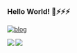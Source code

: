 ### Hello World! 👋⚡⚡⚡

[![blog](https://img.shields.io/badge/blog-bingbingpa.github.io-blue)](https://bingbingpa.github.io/)

<img align='left' src="https://github-readme-stats.vercel.app/api/top-langs/?username=bingbingpa&layout=compact">

<img align='left' src="https://github-readme-stats.vercel.app/api?username=bingbingpa&show_icons=true">

<!--
**bingbingpa/bingbingpa** is a ✨ _special_ ✨ repository because its `README.md` (this file) appears on your GitHub profile.

Here are some ideas to get you started:

- 🔭 I’m currently working on ...
- 🌱 I’m currently learning ...
- 👯 I’m looking to collaborate on ...
- 🤔 I’m looking for help with ...
- 💬 Ask me about ...
- 📫 How to reach me: ...
- 😄 Pronouns: ...
- ⚡ Fun fact: ...
-->
